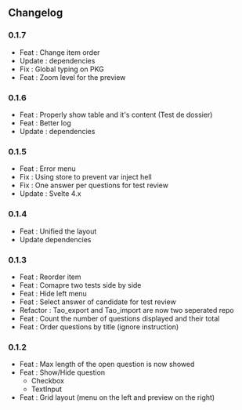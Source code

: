 ## Changelog

### 0.1.7
- Feat : Change item order
- Update : dependencies
- Fix : Global typing on PKG
- Feat : Zoom level for the preview  

### 0.1.6
- Feat : Properly show table and it's content (Test de dossier)
- Feat : Better log
- Update : dependencies

### 0.1.5

- Feat : Error menu
- Fix : Using store to prevent var inject hell
- Fix : One answer per questions for test review
- Update : Svelte 4.x 

### 0.1.4

- Feat : Unified the layout
- Update dependencies

### 0.1.3

- Feat : Reorder item
- Feat : Comapre two tests side by side
- Feat : Hide left menu
- Feat : Select answer of candidate for test review
- Refactor : Tao_export and Tao_import are now two seperated repo
- Feat : Count the number of questions displayed and their total 
- Feat : Order questions by title (ignore instruction)

### 0.1.2

- Feat : Max length of the open question is now showed
- Feat : Show/Hide question
  - Checkbox
  - TextInput
- Feat : Grid layout (menu on the left and preview on the right)
